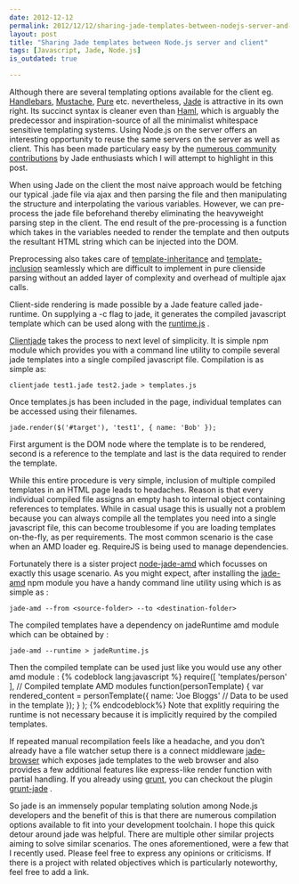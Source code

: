 ```yaml
---
date: 2012-12-12
permalink: 2012/12/12/sharing-jade-templates-between-nodejs-server-and-client.html
layout: post
title: "Sharing Jade templates between Node.js server and client"
tags: [Javascript, Jade, Node.js]
is_outdated: true

---
```


Although there are several templating options available for the client eg. [Handlebars](http://handlebarsjs.com), [Mustache](http://mustache.github.com), [Pure](http://beebole.com/pure/) etc. nevertheless, [Jade](http://jade-lang.com/) is attractive in its own right.  Its succinct syntax is cleaner even than [Haml](http://haml.info), which is arguably the predecessor and inspiration-source of all the minimalist whitespace sensitive templating systems. Using Node.js on the server offers an interesting opportunity to reuse the same servers on the server as well as client. This has been made particulary easy by the [numerous community contributions](https://github.com/search?q=jade&ref=commandbar) by Jade enthusiasts which I will attempt to highlight in this post.

When using Jade on the client the most naive approach would be  fetching our typical .jade file via ajax and then parsing the file and then  manipulating the structure and  interpolating the various variables. However,  we can pre-process the jade file beforehand thereby eliminating the heavyweight parsing step in the client. The end result of the pre-processing is a function which takes in the variables needed to render the template and then outputs the resultant HTML string which can be injected into the DOM.

Preprocessing also takes care of [template-inheritance](https://github.com/visionmedia/jade#template-inheritance) and [template-inclusion](https://github.com/visionmedia/jade#includes) seamlessly which are difficult to implement in pure clienside parsing without an added layer of complexity and overhead of multiple ajax calls.

Client-side rendering is made possible by a Jade feature called jade-runtime. On supplying a -c flag to jade, it generates the compiled javascript template which can be used along with the [runtime.js](https://github.com/visionmedia/jade/blob/master/runtime.js) .

[Clientjade](https://github.com/jgallen23/clientjade) takes the process to next level of simplicity.  It is simple npm module which provides you with a command line utility to compile several jade templates into a single compiled javascript file. Compilation is as simple as:

    clientjade test1.jade test2.jade > templates.js

Once templates.js has been included in the page,  individual templates can be accessed using their filenames.

    jade.render($('#target'), 'test1', { name: 'Bob' });

First argument is the DOM node where the template is to be rendered, second is a reference to the template and last is the data required to render the template.

While this entire procedure is very simple, inclusion of multiple compiled templates in an HTML page leads to headaches.  Reason is that every individual compiled file assigns an empty hash to internal object containing references to templates. While in casual usage this is usually not a problem because you can always compile all the templates you need into a single javascript file, this can become troublesome if you are loading templates on-the-fly, as per requirements. The most common scenario is the case when an AMD loader eg. RequireJS is being used to manage dependencies.

Fortunately there is a sister project [node-jade-amd](https://github.com/mysociety/node-jade-amd) which focusses on exactly this usage scenario. As you might expect, after installing the [jade-amd](https://github.com/mysociety/node-jade-amd) npm module you have a handy command line utility using which is as simple as :

    jade-amd --from <source-folder> --to <destination-folder>

The compiled templates have a dependency on jadeRuntime amd module which can be obtained by :

    jade-amd --runtime > jadeRuntime.js

Then the compiled template can be used just like you would use any other amd module :
{% codeblock lang:javascript %}
require([ 'templates/person' ],            // Compiled template AMD modules
    function(personTemplate) {
        var rendered_content = personTemplate({
              name: 'Joe Bloggs'                // Data to be used in the template
         });
    }
);
{% endcodeblock%}
Note that explitly requiring the runtime is not necessary because it is implicitly required by the compiled templates.

If repeated manual recompilation feels like a headache, and you don’t already have a file watcher setup there is a connect middleware [jade-browser](https://github.com/storify/jade-browser) which exposes jade templates to the web browser and also provides a few additional features like express-like render function with partial handling. If you already using [grunt](http://gruntjs.com), you can checkout the plugin [grunt-jade](https://github.com/phated/grunt-jade) .

So jade is an immensely popular templating solution among Node.js developers and the benefit of this is that there are numerous compilation options available to fit into your development toolchain.  I hope this quick detour around jade was helpful.  There are multiple other similar projects aiming to solve similar scenarios.  The ones aforementioned, were a few that I recently used. Please feel free to express any opinions or criticisms. If there is a project with related objectives which is particularly noteworthy,  feel free to add a link.
